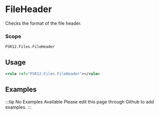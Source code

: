 # FileHeader

Checks the format of the file header.

### Scope

`PSR12.Files.FileHeader`

## Usage

```xml
<rule ref="PSR12.Files.FileHeader"></rule>
```

## Examples

:::tip No Examples Available
Please edit this page through Github to add examples.
:::